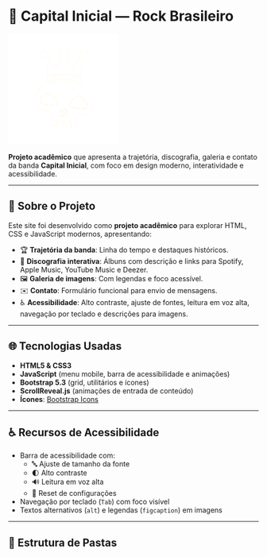 # 🎸 Capital Inicial — Rock Brasileiro

![Capital Inicial](img/logo.png)

**Projeto acadêmico** que apresenta a trajetória, discografia, galeria e contato da banda **Capital Inicial**, com foco em design moderno, interatividade e acessibilidade.

---

## 📝 Sobre o Projeto

Este site foi desenvolvido como **projeto acadêmico** para explorar HTML, CSS e JavaScript modernos, apresentando:

- 🏆 **Trajetória da banda**: Linha do tempo e destaques históricos.
- 🎵 **Discografia interativa**: Álbuns com descrição e links para Spotify, Apple Music, YouTube Music e Deezer.
- 🖼️ **Galeria de imagens**: Com legendas e foco acessível.
- ✉️ **Contato**: Formulário funcional para envio de mensagens.
- ♿ **Acessibilidade**: Alto contraste, ajuste de fontes, leitura em voz alta, navegação por teclado e descrições para imagens.

---

## 🌐 Tecnologias Usadas

- **HTML5 & CSS3**
- **JavaScript** (menu mobile, barra de acessibilidade e animações)
- **Bootstrap 5.3** (grid, utilitários e ícones)
- **ScrollReveal.js** (animações de entrada de conteúdo)
- **Ícones**: [Bootstrap Icons](https://icons.getbootstrap.com/)

---

## ♿ Recursos de Acessibilidade

- Barra de acessibilidade com:
  - 🔤 Ajuste de tamanho da fonte
  - 🌓 Alto contraste
  - 🔊 Leitura em voz alta
  - 🔄 Reset de configurações
- Navegação por teclado (`Tab`) com foco visível
- Textos alternativos (`alt`) e legendas (`figcaption`) em imagens

---

## 📂 Estrutura de Pastas

